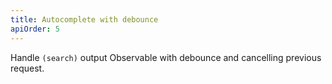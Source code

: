 ```yaml
---
title: Autocomplete with debounce
apiOrder: 5
---
```


Handle `(search)` output Observable with debounce and cancelling previous request.
